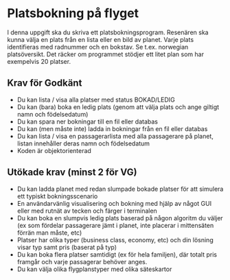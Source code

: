 ﻿
# Platsbokning på flyget

I denna uppgift ska du skriva ett platsbokningsprogram. Resenären ska kunna välja en plats från en lista eller en bild av planet. Varje plats identifieras med radnummer och en bokstav. Se t.ex. norwegian platsöversikt. Det räcker om programmet stödjer ett litet plan som har exempelvis 20 platser.

## Krav för Godkänt

- Du kan lista / visa alla platser med status BOKAD/LEDIG
- Du kan (bara) boka en ledig plats (genom att välja plats och ange giltigt namn och födelsedatum)
- Du kan spara ner bokningar till en fil eller databas
- Du kan (men måste inte) ladda in bokningar från en fil eller databas
- Du kan lista / visa en passagerarlista med alla passagerare på planet, listan innehåller deras namn och födelsedatum
- Koden är objektorienterad

## Utökade krav (minst 2 för VG)

- Du kan ladda planet med redan slumpade bokade platser för att simulera ett typiskt bokningsscenario
- En användarvänlig visualisering och bokning med hjälp av något GUI eller med rutnät av tecken och färger i terminalen
- Du kan boka en slumpvis ledig plats baserad på någon algoritm du väljer (ex som fördelar passagerare jämt i planet, inte placerar i mittensäten förrän man måste, etc)
- Platser har olika typer (business class, economy, etc) och din lösning visar typ samt pris (baserat på typ)
- Du kan boka flera platser samtidigt (ex för hela familjen), där totalt pris framgår och varje passagerar behöver anges.
- Du kan välja olika flygplanstyper med olika säteskartor
